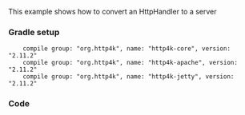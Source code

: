 This example shows how to convert an HttpHandler to a server

### Gradle setup
```
    compile group: "org.http4k", name: "http4k-core", version: "2.11.2"
    compile group: "org.http4k", name: "http4k-apache", version: "2.11.2"
    compile group: "org.http4k", name: "http4k-jetty", version: "2.11.2"
```

### Code
<script src="http://gist-it.appspot.com/https://github.com/http4k/http4k/blob/master/src/docs/cookbook/container_integration/example.kt"></script>
